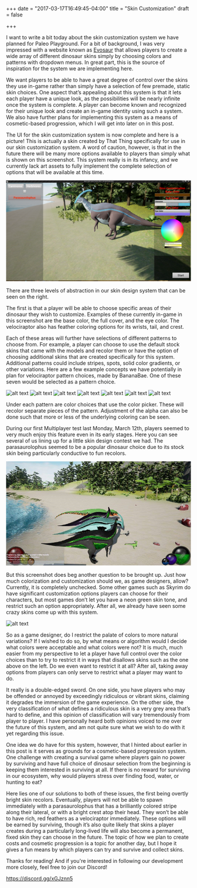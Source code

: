+++
date = "2017-03-17T16:49:45-04:00"
title = "Skin Customization"
draft = false

+++

I want to write a bit today about the skin customization system we have planned for Paleo Playground.  For a bit of background, I was very impressed with a website known as [Evosaur](http://evosaur.com/dinodemo "Evosaur") that allows players to create a wide array of different dinosaur skins simply by choosing colors and patterns with dropdown menus.  In great part, this is the source of inspiration for the system we are implementing here.

We want players to be able to have a great degree of control over the skins they use in-game rather than simply have a selection of few premade, static skin choices.  One aspect that’s appealing about this system is that it lets each player have a unique look, as the possibilities will be nearly infinite once the system is complete.  A player can become known and recognized for their unique look and create an in-game identity using such a system.  We also have further plans for implementing this system as a means of cosmetic-based progression, which I will get into later on in this post.

The UI for the skin customization system is now complete and here is a picture!  This is actually a skin created by That Thing specifically for use in our skin customization system.  A word of caution, however, is that in the future there will be many more options available to players than simply what is shown on this screenshot.  This system really is in its infancy, and we currently lack art assets to fully implement the complete selection of options that will be available at this time.

![alt text](https://github.com/Predatoria/Paleo-Playground-s-Website/blob/master/blog/content/post/SkinCustomizationImages/ExampleUI.png?raw=true "")

There are three levels of abstraction in our skin design system that can be seen on the right.

The first is that a player will be able to choose specific areas of their dinosaur they wish to customize.  Examples of these currently in-game in this screenshot are the base color, the full cover, and the eye color.  The velociraptor also has feather coloring options for its wrists, tail, and crest.

Each of these areas will further have selections of different patterns to choose from.  For example, a player can choose to use the default stock skins that came with the models and recolor them or have the option of choosing additional skins that are created specifically for this system.  Additional patterns could include stripes, spots, solid color gradients, or other variations.  Here are a few example concepts we have potentially in plan for velociraptor pattern choices, made by BananaBae.  One of these seven would be selected as a pattern choice.

![alt text](https://github.com/Predatoria/Paleo-Playground-s-Website/blob/master/blog/content/post/SkinCustomizationImages/VelociraptorPattern1.png?raw=true "")
![alt text](https://github.com/Predatoria/Paleo-Playground-s-Website/blob/master/blog/content/post/SkinCustomizationImages/VelociraptorPattern2.png?raw=true "")
![alt text](https://github.com/Predatoria/Paleo-Playground-s-Website/blob/master/blog/content/post/SkinCustomizationImages/VelociraptorPattern3.png?raw=true "")
![alt text](https://github.com/Predatoria/Paleo-Playground-s-Website/blob/master/blog/content/post/SkinCustomizationImages/VelociraptorPattern4.png?raw=true "")
![alt text](https://github.com/Predatoria/Paleo-Playground-s-Website/blob/master/blog/content/post/SkinCustomizationImages/VelociraptorPattern5.png?raw=true "")
![alt text](https://github.com/Predatoria/Paleo-Playground-s-Website/blob/master/blog/content/post/SkinCustomizationImages/VelociraptorPattern6.png?raw=true "")
![alt text](https://github.com/Predatoria/Paleo-Playground-s-Website/blob/master/blog/content/post/SkinCustomizationImages/VelociraptorPattern7.png?raw=true "")

Under each pattern are color choices that use the color picker.  These will recolor separate pieces of the pattern.  Adjustment of the alpha can also be done such that more or less of the underlying coloring can be seen.

During our first Multiplayer test last Monday, March 12th, players seemed to very much enjoy this feature even in its early stages.  Here you can see several of us lining up for a little skin design contest we had.  The parasaurolophus seemed to be a popular dinosaur choice due to its stock skin being particularly conductive to fun recolors.

![alt text](https://github.com/Predatoria/Paleo-Playground-s-Website/blob/master/blog/content/post/SkinCustomizationImages/SkinContest.png?raw=true "")

But this screenshot does beg another question to be brought up.  Just how much colorization and customization should we, as game designers, allow?  Currently, it is completely unchecked.  Some other games such as Skyrim do have significant customization options players can choose for their characters, but most games don’t let you have a neon green skin tone, and restrict such an option appropriately.  After all, we already have seen some crazy skins come up with this system.

![alt text](https://github.com/Predatoria/Paleo-Playground-s-Website/blob/master/blog/content/post/SkinCustomizationImages/UglySkin.png?raw=true "")

So as a game designer, do I restrict the palate of colors to more natural variations?  If I wished to do so, by what means or algorithm would I decide what colors were acceptable and what colors were not?  It is much, much easier from my perspective to let a player have full control over the color choices than to try to restrict it in ways that disallows skins such as the one above on the left.  Do we even want to restrict it at all?  After all, taking away options from players can only serve to restrict what a player may want to do.

It really is a double-edged sword.  On one side, you have players who may be offended or annoyed by exceedingly ridiculous or vibrant skins, claiming it degrades the immersion of the game experience.  On the other side, the very classification of what defines a ridiculous skin is a very grey area that’s hard to define, and this opinion of classification will vary tremendously from player to player.  I have personally heard both opinions voiced to me over the future of this system, and am not quite sure what we wish to do with it yet regarding this issue.  

One idea we do have for this system, however, that I hinted about earlier in this post is it serves as grounds for a cosmetic-based progression system.  One challenge with creating a survival game where players gain no power by surviving and have full choice of dinosaur selection from the beginning is keeping them interested in surviving at all.  If there is no reward for surviving in our ecosystem, why would players stress over finding food, water, or hunting to eat?  

Here lies one of our solutions to both of these issues, the first being overtly bright skin recolors.  Eventually, players will not be able to spawn immediately with a parasaurolophus that has a brilliantly colored stripe along their lateral, or with a bright crest atop their head.  They won’t be able to have rich, red feathers as a velociraptor immediately.  These options will be earned by surviving, though it’s also quite likely that skins a player creates during a particularly long-lived life will also become a permanent, fixed skin they can choose in the future.  The topic of how we plan to create costs and cosmetic progression is a topic for another day, but I hope it gives a fun means by which players can try and survive and collect skins.

Thanks for reading!  And if you're interested in following our development more closely, feel free to join our Discord!  

https://discord.gg/xGJznn5
